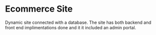 # Ecommerce Site
Dynamic site connected with a database. The site has both backend and front end implimentations done and it it included an admin portal. 
